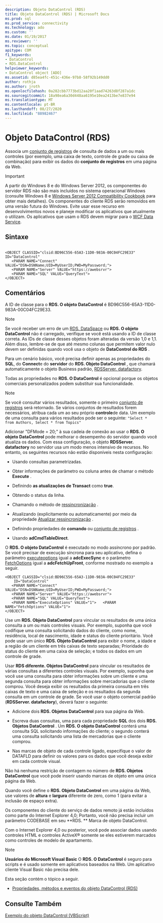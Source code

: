```yaml
---
description: Objeto DataControl (RDS)
title: Objeto DataControl (RDS) | Microsoft Docs
ms.prod: sql
ms.prod_service: connectivity
ms.technology: ado
ms.custom: ''
ms.date: 01/19/2017
ms.reviewer: ''
ms.topic: conceptual
apitype: COM
f1_keywords:
- DataControl
- RDS.DataControl
helpviewer_keywords:
- DataControl object [ADO]
ms.assetid: d85ea4fc-451c-436e-97b8-58f92b149dd0
author: rothja
ms.author: jroth
ms.openlocfilehash: 0a282cbb7773bd12aa20f1aad74263d8f287a1dc
ms.sourcegitcommit: 18a98ea6a30d448aa6195e10ea2413be7e837e94
ms.translationtype: MT
ms.contentlocale: pt-BR
ms.lasthandoff: 08/27/2020
ms.locfileid: "88982467"
---
```

# <a name="datacontrol-object-rds"></a>Objeto DataControl (RDS)
Associa um [conjunto de registros](../ado-api/recordset-object-ado.md) de consulta de dados a um ou mais controles (por exemplo, uma caixa de texto, controle de grade ou caixa de combinação) para exibir os dados do **conjunto de registros** em uma página da Web.  
  
> [!IMPORTANT]
>  A partir do Windows 8 e do Windows Server 2012, os componentes do servidor RDS não são mais incluídos no sistema operacional Windows (consulte Windows 8 e [Windows Server 2012 Compatibility Cookbook](https://www.microsoft.com/download/details.aspx?id=27416) para obter mais detalhes). Os componentes do cliente RDS serão removidos em uma versão futura do Windows. Evite usar esse recurso em desenvolvimentos novos e planeje modificar os aplicativos que atualmente o utilizam. Os aplicativos que usam o RDS devem migrar para o [WCF Data Service](https://go.microsoft.com/fwlink/?LinkId=199565).  
  
## <a name="syntax"></a>Sintaxe  
  
```  
  
<OBJECT CLASSID="clsid:BD96C556-65A3-11D0-983A-00C04FC29E33" ID="DataControl"  
   <PARAM NAME="Connect" VALUE="DSN=DSNName;UID=MyUserID;PWD=MyPassword;">  
   <PARAM NAME="Server" VALUE="https://awebsrvr">  
   <PARAM NAME="SQL" VALUE="QueryText">  
</OBJECT>  
```  
  
## <a name="remarks"></a>Comentários  
 A ID de classe para o **RDS. O objeto DataControl** é BD96C556-65A3-11D0-983A-00C04FC29E33.  
  
> [!NOTE]
>  Se você receber um erro de um [RDS. DataSpace](./dataspace-object-rds.md) ou **RDS. O objeto DataControl** não é carregado, verifique se você está usando a ID de classe correta. As IDs de classe desses objetos foram alteradas da versão 1,0 e 1,1. Além disso, lembre-se de que até mesmo colunas que permitem valor nulo devem ser definidas quando você usa o objeto de **DataControl do RDS** .  
  
 Para um cenário básico, você precisa definir apenas as propriedades do **SQL**, do **Connect**e do **servidor** do **RDS. Objeto DataControl** , que chamará automaticamente o objeto Business padrão, [RDSServer. datafactory](./datafactory-object-rdsserver.md).  
  
 Todas as propriedades no **RDS. O DataControl** é opcional porque os objetos comerciais personalizados podem substituir sua funcionalidade.  
  
> [!NOTE]
>  Se você consultar vários resultados, somente o primeiro [conjunto de registros](../ado-api/recordset-object-ado.md) será retornado. Se vários conjuntos de resultados forem necessários, atribua cada um ao seu próprio **controle**de data. Um exemplo de uma consulta para vários resultados pode ser o seguinte: `"Select * from Authors, Select * from Topics"`  
  
 Adicionar "DFMode = 20;" à sua cadeia de conexão ao usar o **RDS. O objeto DataControl** pode melhorar o desempenho do servidor quando você atualiza os dados. Com essa configuração, o objeto **RDSServer. datafactory** no servidor usa um modo menos intensivo de recursos. No entanto, os seguintes recursos não estão disponíveis nesta configuração:  
  
-   Usando consultas parametrizadas.  
  
-   Obter informações de parâmetro ou coluna antes de chamar o método **Execute** .  
  
-   Definindo **as atualizações de Transact** como **true**.  
  
-   Obtendo o status da linha.  
  
-   Chamando o método de [ressincronização](../ado-api/resync-method.md) .  
  
-   Atualizando (explicitamente ou automaticamente) por meio da propriedade [Atualizar ressincronização](../ado-api/update-resync-property-dynamic-ado.md) .  
  
-   Definindo propriedades de **comando** ou [conjunto de registros](./recordset-sourcerecordset-properties-rds.md) .  
  
-   Usando **adCmdTableDirect**.  
  
 O **RDS. O objeto DataControl** é executado no modo assíncrono por padrão. Se você precisar de execução síncrona para seu aplicativo, defina o parâmetro [executeoptions](./executeoptions-property-rds.md) igual a **adcExecSync** e o parâmetro [FetchOptions](./fetchoptions-property-rds.md) igual a **adcFetchUpFront**, conforme mostrado no exemplo a seguir.  
  
```  
<OBJECT CLASSID="clsid:BD96C556-65A3-11D0-983A-00C04FC29E33"   
    ID="DataControl"  
   <PARAM NAME="Connect" VALUE="DSN=DSNName;UID=MyUserID;PWD=MyPassword;">  
   <PARAM NAME="Server" VALUE="https://awebsrvr">  
   <PARAM NAME="SQL" VALUE="QueryText">  
   <PARAM NAME="ExecuteOptions" VALUE="1">   <PARAM NAME="FetchOptions" VALUE="1">  
</OBJECT>  
```  
  
 Use um **RDS. Objeto DataControl** para vincular os resultados de uma única consulta a um ou mais controles visuais. Por exemplo, suponha que você codifique uma consulta solicitando dados do cliente, como nome, residência, local de nascimento, idade e status do cliente prioritário. Você pode usar um único **RDS. Objeto DataControl** para exibir o nome, a idade e a região de um cliente em três caixas de texto separadas; Prioridade do status do cliente em uma caixa de seleção; e todos os dados em um controle de grade.  
  
 Usar **RDS diferente. Objetos DataControl** para vincular os resultados de várias consultas a diferentes controles visuais. Por exemplo, suponha que você use uma consulta para obter informações sobre um cliente e uma segunda consulta para obter informações sobre mercadorias que o cliente comprou. Você deseja exibir os resultados da primeira consulta em três caixas de texto e uma caixa de seleção e os resultados da segunda consulta em um controle de grade. Se você usar o objeto comercial padrão (**RDSServer. datafactory**), deverá fazer o seguinte:  
  
-   Adicione dois **RDS. Objetos DataControl** para sua página da Web.  
  
-   Escreva duas consultas, uma para cada propriedade **SQL** dos dois **RDS. Objetos DataControl** . Um **RDS. O objeto DataControl** conterá uma consulta SQL solicitando informações do cliente; o segundo conterá uma consulta solicitando uma lista de mercadorias que o cliente comprou.  
  
-   Nas marcas de objeto de cada controle ligado, especifique o valor de DATAFLD para definir os valores para os dados que você deseja exibir em cada controle visual.  
  
 Não há nenhuma restrição de contagem no número de **RDS. Objetos DataControl** que você pode inserir usando marcas de objeto em uma única página da Web.  
  
 Quando você define o **RDS. Objeto DataControl** em uma página da Web, use valores de **altura** e **largura** diferente de zero, como 1 (para evitar a inclusão de espaço extra).  
  
 Os componentes do cliente do serviço de dados remoto já estão incluídos como parte do Internet Explorer 4,0; Portanto, você não precisa incluir um parâmetro CODEBASE em seu **RDS. ** Marca de objeto DataControl.  
  
 Com o Internet Explorer 4,0 ou posterior, você pode associar dados usando controles HTML e controles ActiveX® somente se eles estiverem marcados como controles de modelo de apartamento.  
  
> [!NOTE]
>  **Usuários do Microsoft Visual Basic** O **RDS. O DataControl** é seguro para scripts e é usado somente em aplicativos baseados na Web. Um aplicativo cliente Visual Basic não precisa dele.  
  
 Esta seção contém o tópico a seguir.  
  
-   [Propriedades, métodos e eventos do objeto DataControl (RDS)](./datacontrol-object-rds-properties-methods-and-events.md)  
  
## <a name="see-also"></a>Consulte Também  
 [Exemplo do objeto DataControl (VBScript)](./datacontrol-object-example-vbscript.md)